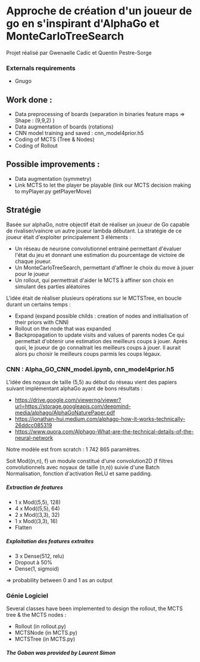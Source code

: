 # Approche de création d'un joueur de go en s'inspirant d'AlphaGo et MonteCarloTreeSearch

Projet réalisé par Gwenaelle Cadic et Quentin Pestre-Sorge

### Externals requirements
* Gnugo

## Work done :
* Data preprocessing of boards (separation in binaries feature maps => Shape : (9,9,2) )
* Data augmentation of boards  (rotations)
* CNN model training and saved : cnn_model4prior.h5
* Coding of MCTS (Tree & Nodes) 
* Coding of Rollout
## Possible improvements :
* Data augmentation (symmetry)
* Link MCTS to let the player be playable (link our MCTS decision making to myPlayer.py getPlayerMove)


## Stratégie
Basée sur alphaGo, notre objectif était de réaliser un joueur de Go capable de rivaliser/vaincre un autre joueur lambda débutant.
La stratégie de ce joueur était d'exploiter principalement 3 éléments :
* Un réseau de neurone convolutionnel entrainé permettant d'évaluer l'état du jeu et donnant une estimation du pourcentage de victoire de chaque joueur.
* Un MonteCarloTreeSearch, permettant d'affiner le choix du move à jouer pour le joueur
* Un rollout, qui permettrait d'aider le MCTS à affiner son choix en simulant des parties aléatoires

L'idée était de réaliser plusieurs opérations sur le MCTSTree, en boucle durant un certains temps :
* Expand (expand possible childs : creation of nodes and initialisation of their priors with CNN)
* Rollout on the node that was expanded
* Backpropagation to update visits and values of parents nodes
Ce qui permettait d'obtenir une estimation des meilleurs coups à jouer.
Après quoi, le joueur de go connaitrait les meilleurs coups à jouer.
Il aurait alors pu choisir le meilleurs coups parmis les coups légaux.

### CNN : Alpha_GO_CNN_model.ipynb, cnn_model4prior.h5
L'idée des noyaux de taille (5,5) au début du réseau vient des papiers suivant implémentant alphaGo ayant de bons résultats :
* https://drive.google.com/viewerng/viewer?url=https://storage.googleapis.com/deepmind-media/alphago/AlphaGoNaturePaper.pdf
* https://jonathan-hui.medium.com/alphago-how-it-works-technically-26ddcc085319
* https://www.quora.com/Alphago-What-are-the-technical-details-of-the-neural-network

Notre modèle est from scratch : 1 742 865 paramètres.

Soit Mod((n,n), f) un module constitué d'une convolution2D (f filtres convolutionnels avec noyaux de taille (n,n)) suivie d'une Batch Normalisation, fonction d'activation ReLU et same padding.
##### Extraction de features
* 1 x Mod((5,5), 128) 
* 4 x Mod((5,5), 64) 
* 2 x Mod((3,3), 32)
* 1 x Mod((3,3), 16)
* Flatten
##### Exploitation des features extraites
* 3 x Dense(512, relu)
* Dropout à 50%
* Dense(1, sigmoid) 

=> probability between 0 and 1 as an output


### Génie Logiciel
Several classes have been implemented to design the rollout, the MCTS tree & the MCTS nodes :
* Rollout (in rollout.py)
* MCTSNode (in MCTS.py)
* MCTSTree (in MCTS.py)

##### The Goban was provided by Laurent Simon